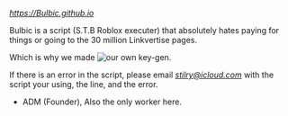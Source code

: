 *https://Bulbic.github.io*

Bulbic is a script (S.T.B Roblox executer) that absolutely hates paying for things or going to the 30 million Linkvertise pages.

Which is why we made ![our own](https://bulbic.github.io/tricked-ya) key-gen.

If there is an error in the script, please email *stilry@icloud.com* with the script your using, the line, and the error.

- ADM (Founder),
Also the only worker here.
